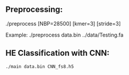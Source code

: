 ## Preprocessing:

./preprocess <binary output name> <fasta file name> [NBP=28500] [kmer=3] [stride=3]

Example:
    ./preprocess data.bin ../data/Testing.fa
    
    
## HE Classification with CNN:
    ./main data.bin CNN_fs8.h5
    